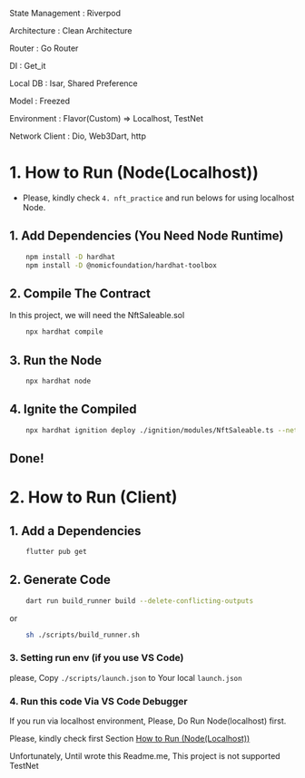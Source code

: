 State Management : Riverpod

Architecture : Clean Architecture

Router : Go Router

DI : Get_it

Local DB : Isar, Shared Preference

Model : Freezed

Environment : Flavor(Custom) => Localhost, TestNet

Network Client : Dio, Web3Dart, http

# 1. How to Run (Node(Localhost))

- Please, kindly check `4. nft_practice` and run belows for using localhost Node.

## 1. Add Dependencies (You Need Node Runtime)

```zsh
    npm install -D hardhat
    npm install -D @nomicfoundation/hardhat-toolbox
```

## 2. Compile The Contract

In this project, we will need the NftSaleable.sol

```zsh
    npx hardhat compile
```

## 3. Run the Node

```zsh
    npx hardhat node
```

## 4. Ignite the Compiled

```zsh
    npx hardhat ignition deploy ./ignition/modules/NftSaleable.ts --network localhost
```

## Done!

# 2. How to Run (Client)

## 1. Add a Dependencies

```sh
    flutter pub get
```

## 2. Generate Code

```zsh
    dart run build_runner build --delete-conflicting-outputs
```

or

```zsh
    sh ./scripts/build_runner.sh
```

### 3. Setting run env (if you use VS Code)

please, Copy `./scripts/launch.json` to Your local `launch.json`

### 4. Run this code Via VS Code Debugger

If you run via localhost environment, Please, Do Run Node(localhost) first.

Please, kindly check first Section [How to Run (Node(Localhost))](<#1.-How-to-Run-(Node(Localhost))>)

Unfortunately, Until wrote this Readme.me, This project is not supported TestNet
